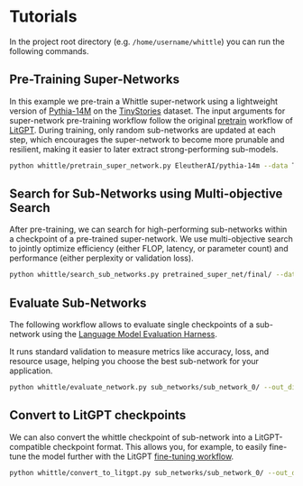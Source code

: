 # Tutorials

In the project root directory (e.g. `/home/username/whittle`) you can run the following commands.

## Pre-Training Super-Networks

In this example we pre-train a Whittle super-network using a lightweight version of [Pythia-14M](https://huggingface.co/EleutherAI/pythia-14m) on the [TinyStories](https://arxiv.org/abs/2305.07759) dataset.
The input arguments for super-network pre-training workflow follow the original [pretrain](https://github.com/Lightning-AI/litgpt/blob/main/tutorials/pretrain.md) workflow of [LitGPT](https://github.com/Lightning-AI/litgpt).
During training, only random sub-networks are updated at each step, which encourages the super-network to become more prunable and resilient, making it easier to later extract strong-performing sub-models.

```bash
python whittle/pretrain_super_network.py EleutherAI/pythia-14m --data TextFiles --data.train_data_path ./data --tokenizer_dir ~/checkpoints/EleutherAI/pythia-14m/ --out_dir pretrained_super_net --train.save_interval 5 --train.max_tokens 1000000000
```

## Search for Sub-Networks using Multi-objective Search

After pre-training, we can search for high-performing sub-networks within a checkpoint of a pre-trained super-network. We use multi-objective search to jointly optimize efficiency (either FLOP, latency, or parameter count) and performance (either perplexity or validation loss).

```bash
python whittle/search_sub_networks.py pretrained_super_net/final/ --data TextFiles --data.train_data_path ./data --search.iterations 10 --out_dir sub_networks/
```

## Evaluate Sub-Networks

The following workflow allows to evaluate single checkpoints of a sub-network using the [Language Model Evaluation Harness](https://github.com/EleutherAI/lm-evaluation-harness/tree/main).

It runs standard validation to measure metrics like accuracy, loss, and resource usage,  helping you choose the best sub-network for your application.

```bash
python whittle/evaluate_network.py sub_networks/sub_network_0/ --out_dir evaluation/ --task arc_easy
```

## Convert to LitGPT checkpoints

We can also convert the whittle checkpoint of sub-network into a LitGPT-compatible checkpoint format. This allows you, for example, to easily fine-tune the model further with the LitGPT [fine-tuning workflow](https://github.com/Lightning-AI/litgpt/blob/main/tutorials/finetune.md).

```bash
python whittle/convert_to_litgpt.py sub_networks/sub_network_0/ --out_dir litgpt_checkpoint
```
